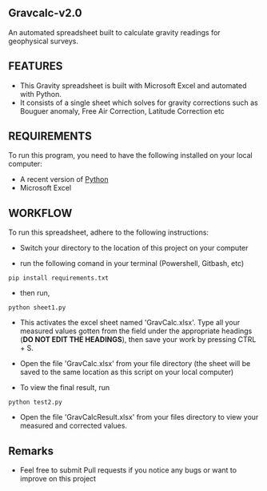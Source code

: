 ## Gravcalc-v2.0 

An automated spreadsheet built to calculate gravity readings for geophysical surveys. 

## FEATURES
-   This Gravity spreadsheet is built with Microsoft Excel and automated with Python.
-   It consists of a single sheet which solves for gravity corrections such as Bouguer anomaly, Free Air Correction, Latitude Correction etc

## REQUIREMENTS
To run this program, you need to have the following installed on your local computer:
-   A recent version of [Python](www.python.org)
-   Microsoft Excel

## WORKFLOW

To run this spreadsheet, adhere to the following instructions:
- Switch your directory to the location of this project on your computer 
  
-   run the following comand in your terminal (Powershell, Gitbash, etc)
```
pip install requirements.txt
```
 
-   then run,
```
python sheet1.py
```
-   This activates the excel sheet named 'GravCalc.xlsx'. Type all your measured values gotten from the field under the appropriate headings (**DO NOT EDIT THE HEADINGS**), then save your work by pressing CTRL + S.

-   Open the file 'GravCalc.xlsx' from your file directory (the sheet will be saved to the same location as this script on your local computer)
  
-   To view the final result, run
```
python test2.py
```
-   Open the file 'GravCalcResult.xlsx' from your files directory to view your measured and corrected values.
  
## Remarks
- Feel free to submit Pull requests if you notice any bugs or want to improve on this project
